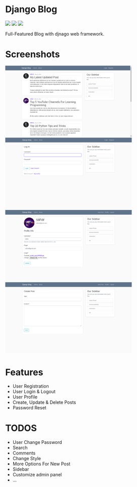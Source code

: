 # Django Blog
[![](	https://img.shields.io/pypi/pyversions/Django.svg)](https://python.org/downloads/)
[![](https://img.shields.io/badge/django-2.0%20%7C%202.1%20%7C%202.2-success.svg)](https://djangoproject.com/)
[![](https://img.shields.io/apm/l/vim-mode.svg)](https://choosealicense.com/licenses/mit/)

Full-Featured Blog with djnago web framework. 

Screenshots
=
<img src="screenshots/index.png" width=400><img src="screenshots/login.png" width=400>
<img src="screenshots/profile.png" width=400><img src="screenshots/new_post.png" width=400>

Features 
=
- User Registration
- User Login & Logout
- User Profile
- Create, Update & Delete Posts
- Password Reset

TODOS
=
- User Change Password
- Search
- Comments
- Change Style
- More Options For New Post
- Sidebar
- Customize admin panel
- ...
